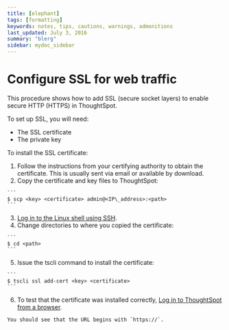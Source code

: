 ```yaml
---
title: [elephant]
tags: [formatting]
keywords: notes, tips, cautions, warnings, admonitions
last_updated: July 3, 2016
summary: "blerg"
sidebar: mydoc_sidebar
---
```

# Configure SSL for web traffic

This procedure shows how to add SSL \(secure socket layers\) to enable secure HTTP \(HTTPS\) in ThoughtSpot.

To set up SSL, you will need:

-   The SSL certificate
-   The private key

To install the SSL certificate:

1.   Follow the instructions from your certifying authority to obtain the certificate. This is usually sent via email or available by download. 
2.   Copy the certificate and key files to ThoughtSpot: 

    ```
    $ scp <key> <certificate> admin@<IP\_address>:<path>
    ```

3.   [Log in to the Linux shell using SSH](login_console.html#). 
4.   Change directories to where you copied the certificate: 

    ```
    $ cd <path>
    ```

5.   Issue the tscli command to install the certificate: 

    ```
    $ tscli ssl add-cert <key> <certificate>
    ```

6.   To test that the certificate was installed correctly, [Log in to ThoughtSpot from a browser](accessing.html#). 

    You should see that the URL begins with `https://`.



